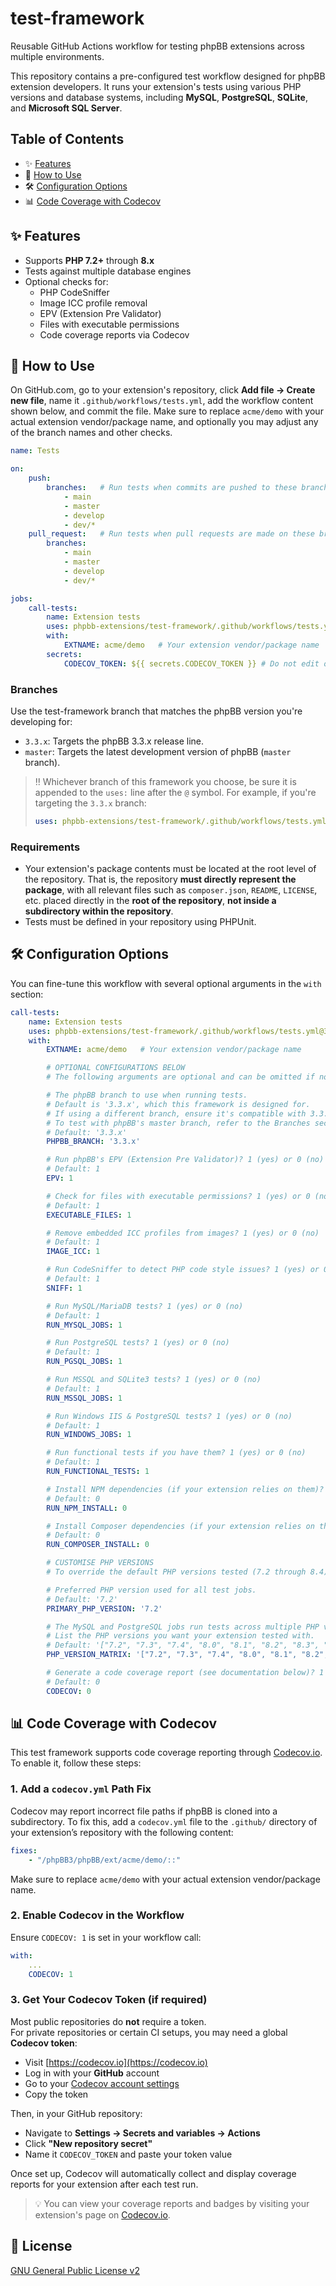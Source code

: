 # test-framework

Reusable GitHub Actions workflow for testing phpBB extensions across multiple environments.

This repository contains a pre-configured test workflow designed for phpBB extension developers. It runs your extension's tests using various PHP versions and database systems, including **MySQL**, **PostgreSQL**, **SQLite**, and **Microsoft SQL Server**.

## Table of Contents

- ✨ [Features](#-features)
- 🚀 [How to Use](#-how-to-use)
- 🛠 [Configuration Options](#-configuration-options)
- 📊 [Code Coverage with Codecov](#-code-coverage-with-codecov)

## ✨ Features

- Supports **PHP 7.2+** through **8.x**
- Tests against multiple database engines
- Optional checks for:
  - PHP CodeSniffer
  - Image ICC profile removal
  - EPV (Extension Pre Validator)
  - Files with executable permissions
  - Code coverage reports via Codecov

## 🚀 How to Use

On GitHub.com, go to your extension's repository, click **Add file → Create new file**, name it `.github/workflows/tests.yml`, add the workflow content shown below, and commit the file. Make sure to replace `acme/demo` with your actual extension vendor/package name, and optionally you may adjust any of the branch names and other checks.

```yaml
name: Tests

on:
    push:
        branches:   # Run tests when commits are pushed to these branches in your repo
            - main
            - master
            - develop
            - dev/*
    pull_request:   # Run tests when pull requests are made on these branches in your repo
        branches:
            - main
            - master
            - develop
            - dev/*

jobs:
    call-tests:
        name: Extension tests
        uses: phpbb-extensions/test-framework/.github/workflows/tests.yml@3.3.x # The phpBB branch to run tests with
        with:
            EXTNAME: acme/demo   # Your extension vendor/package name
        secrets:
            CODECOV_TOKEN: ${{ secrets.CODECOV_TOKEN }} # Do not edit or remove this
```

### Branches

Use the test-framework branch that matches the phpBB version you're developing for:

- `3.3.x`: Targets the phpBB 3.3.x release line.
- `master`: Targets the latest development version of phpBB (`master` branch).

> ‼️ Whichever branch of this framework you choose, be sure it is appended to the `uses:` line after the `@` symbol. For example, if you're targeting the `3.3.x` branch:
> 
> ```yaml
> uses: phpbb-extensions/test-framework/.github/workflows/tests.yml@3.3.x
> ```

### Requirements

- Your extension's package contents must be located at the root level of the repository. That is, the repository **must directly represent the package**, with all relevant files such as `composer.json`, `README`, `LICENSE`, etc. placed directly in the **root of the repository**, **not inside a subdirectory within the repository**.
- Tests must be defined in your repository using PHPUnit.

## 🛠 Configuration Options

You can fine-tune this workflow with several optional arguments in the `with` section:

```yaml
call-tests:
    name: Extension tests
    uses: phpbb-extensions/test-framework/.github/workflows/tests.yml@3.3.x
    with:
        EXTNAME: acme/demo   # Your extension vendor/package name

        # OPTIONAL CONFIGURATIONS BELOW
        # The following arguments are optional and can be omitted if not needed.

        # The phpBB branch to use when running tests.
        # Default is '3.3.x', which this framework is designed for.
        # If using a different branch, ensure it's compatible with 3.3.x.
        # To test with phpBB's master branch, refer to the Branches section of this README.
        # Default: '3.3.x'
        PHPBB_BRANCH: '3.3.x'

        # Run phpBB's EPV (Extension Pre Validator)? 1 (yes) or 0 (no)
        # Default: 1
        EPV: 1

        # Check for files with executable permissions? 1 (yes) or 0 (no)
        # Default: 1
        EXECUTABLE_FILES: 1

        # Remove embedded ICC profiles from images? 1 (yes) or 0 (no)
        # Default: 1
        IMAGE_ICC: 1

        # Run CodeSniffer to detect PHP code style issues? 1 (yes) or 0 (no)
        # Default: 1
        SNIFF: 1

        # Run MySQL/MariaDB tests? 1 (yes) or 0 (no)
        # Default: 1
        RUN_MYSQL_JOBS: 1

        # Run PostgreSQL tests? 1 (yes) or 0 (no)
        # Default: 1
        RUN_PGSQL_JOBS: 1

        # Run MSSQL and SQLite3 tests? 1 (yes) or 0 (no)
        # Default: 1
        RUN_MSSQL_JOBS: 1

        # Run Windows IIS & PostgreSQL tests? 1 (yes) or 0 (no)
        # Default: 1
        RUN_WINDOWS_JOBS: 1

        # Run functional tests if you have them? 1 (yes) or 0 (no)
        # Default: 1
        RUN_FUNCTIONAL_TESTS: 1

        # Install NPM dependencies (if your extension relies on them)? 1 (yes) or 0 (no)
        # Default: 0
        RUN_NPM_INSTALL: 0

        # Install Composer dependencies (if your extension relies on them)? 1 (yes) or 0 (no)
        # Default: 0
        RUN_COMPOSER_INSTALL: 0

        # CUSTOMISE PHP VERSIONS
        # To override the default PHP versions tested (7.2 through 8.4):

        # Preferred PHP version used for all test jobs.
        # Default: '7.2'
        PRIMARY_PHP_VERSION: '7.2'

        # The MySQL and PostgreSQL jobs run tests across multiple PHP versions.
        # List the PHP versions you want your extension tested with.
        # Default: '["7.2", "7.3", "7.4", "8.0", "8.1", "8.2", "8.3", "8.4"]'
        PHP_VERSION_MATRIX: '["7.2", "7.3", "7.4", "8.0", "8.1", "8.2", "8.3", "8.4"]'

        # Generate a code coverage report (see documentation below)? 1 (yes) or 0 (no)
        # Default: 0
        CODECOV: 0
```

## 📊 Code Coverage with Codecov

This test framework supports code coverage reporting through [Codecov.io](https://codecov.io). To enable it, follow these steps:

### 1. Add a `codecov.yml` Path Fix

Codecov may report incorrect file paths if phpBB is cloned into a subdirectory. To fix this, add a `codecov.yml` file to the `.github/` directory of your extension’s repository with the following content:

```yaml
fixes:
    - "/phpBB3/phpBB/ext/acme/demo/::"
```

Make sure to replace `acme/demo` with your actual extension vendor/package name.

### 2. Enable Codecov in the Workflow

Ensure `CODECOV: 1` is set in your workflow call:

```yaml
with:
    ...
    CODECOV: 1
```

### 3. Get Your Codecov Token (if required)

Most public repositories do **not** require a token.  
For private repositories or certain CI setups, you may need a global **Codecov token**:

- Visit [https://codecov.io](https://codecov.io)
- Log in with your **GitHub** account
- Go to your [Codecov account settings](https://app.codecov.io/account/token)
- Copy the token

Then, in your GitHub repository:

- Navigate to **Settings → Secrets and variables → Actions**
- Click **"New repository secret"**
- Name it `CODECOV_TOKEN` and paste your token value

Once set up, Codecov will automatically collect and display coverage reports for your extension after each test run.

> 💡 You can view your coverage reports and badges by visiting your extension's page on [Codecov.io](https://codecov.io).

## 📄 License

[GNU General Public License v2](license.txt)

